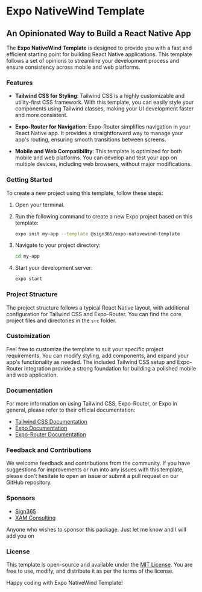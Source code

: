 # Expo NativeWind Template

## An Opinionated Way to Build a React Native App

The **Expo NativeWind Template** is designed to provide you with a fast and efficient starting point for building React Native applications. This template follows a set of opinions to streamline your development process and ensure consistency across mobile and web platforms.

### Features

- **Tailwind CSS for Styling**: Tailwind CSS is a highly customizable and utility-first CSS framework. With this template, you can easily style your components using Tailwind classes, making your UI development faster and more consistent.

- **Expo-Router for Navigation**: Expo-Router simplifies navigation in your React Native app. It provides a straightforward way to manage your app's routing, ensuring smooth transitions between screens.

- **Mobile and Web Compatibility**: This template is optimized for both mobile and web platforms. You can develop and test your app on multiple devices, including web browsers, without major modifications.

### Getting Started

To create a new project using this template, follow these steps:

1. Open your terminal.

2. Run the following command to create a new Expo project based on this template:

   ```bash
   expo init my-app --template @sign365/expo-nativewind-template
   ```

3. Navigate to your project directory:

   ```bash
   cd my-app
   ```

4. Start your development server:

   ```bash
   expo start
   ```

### Project Structure

The project structure follows a typical React Native layout, with additional configuration for Tailwind CSS and Expo-Router. You can find the core project files and directories in the `src` folder.

### Customization

Feel free to customize the template to suit your specific project requirements. You can modify styling, add components, and expand your app's functionality as needed. The included Tailwind CSS setup and Expo-Router integration provide a strong foundation for building a polished mobile and web application.

### Documentation

For more information on using Tailwind CSS, Expo-Router, or Expo in general, please refer to their official documentation:

- [Tailwind CSS Documentation](https://tailwindcss.com/docs)
- [Expo Documentation](https://docs.expo.dev/)
- [Expo-Router Documentation](https://reactrouter.com/native)

### Feedback and Contributions

We welcome feedback and contributions from the community. If you have suggestions for improvements or run into any issues with this template, please don't hesitate to open an issue or submit a pull request on our GitHub repository.

### Sponsors
- [Sign365](www.sign365.com.au)
- [XAM Consulting](https://xam.com.au/)

Anyone who wishes to sponsor this package. Just let me know and I will add you on

### License

This template is open-source and available under the [MIT License](LICENSE). You are free to use, modify, and distribute it as per the terms of the license.

Happy coding with Expo NativeWind Template!
